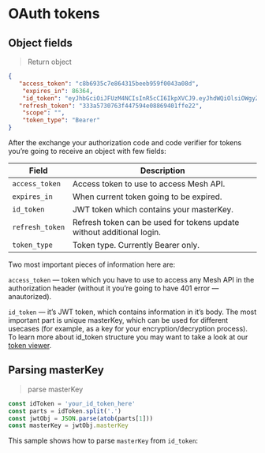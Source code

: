 # OAuth tokens

## Object fields

> Return object

```json
{
   "access_token": "c8b6935c7e864315beeb959f0043a08d",
    "expires_in": 86364,
    "id_token": "eyJhbGciOiJFUzM4NCIsInR5cCI6IkpXVCJ9.eyJhdWQiOlsiOWgyZmhmVVZ1UzlqWjh1VmJoVjN2QzVBV1gzOUlWVVciXSwiZXhwIjoxNTkxMjc1ODQzLCJpYXQiOjE1OTEyNTc1ODMsImlzcyI6Imh0dHBzOi8vYXBpLmhzaG0uc2giLCJqdGkiOiI5aDJmaGZVVnVTOWpaOHVWYmhWM3ZDNUFXWDM5SVZVVy0wZXRyYmx2OE1rdUQ5VDk4QUtja1pnejdRcGhWRHFwUyIsIm1hc3RlcktleSI6IlFRT1kyQ25vRmlknnZ4aWVRbzh0azdBZFlCbmdMb2I0Iiwic3ViIjoiOWgyZmhmVVZ1UzlqWjh1VmJoVjN2QzVBV1gzOUlWVVctMGV0cmJsdjhNa3VEOVQ5OEFLY2taZ3o3UXBoVkRxcFMifQ._OhQZUnsN-vd31COikcqWr_YlyPhQju4wEZLRgd_QS8EqvdTPTaMI0Ww-aNVhuTKQ09fY41jiwVNgm979t0RTkelR1gM1fFmKhyFVp3uoUUDOg95SmqQS69QzSzNGPym",
   "refresh_token": "333a5730763f447594e08869401ffe22",
    "scope": "",
    "token_type": "Bearer"
}

```

After the exchange your authorization code and code verifier for tokens you&rsquo;re going to&nbsp;receive an&nbsp;object with few fields:

| Field | Description |
| ----------- | ----------- |
| `access_token` | Access token to use to access Mesh API. |
| `expires_in` | When current token going to be expired. |
| `id_token` | JWT token which contains your masterKey.  |
| `refresh_token` | Refresh token can be used for tokens update without additional login. |
| `token_type` | Token type. Currently Bearer only. |



Two most important pieces of&nbsp;information here are:

`access_token` &mdash; token which you have to&nbsp;use to&nbsp;access any Mesh API in&nbsp;the authorization header (without it&nbsp;you&rsquo;re going to&nbsp;have 401 error&nbsp;&mdash; anautorized).

`id_token` &mdash; it&rsquo;s JWT token, which contains information in&nbsp;it&rsquo;s body. The most important part is&nbsp;unique masterKey, which can be&nbsp;used for different usecases (for example, as&nbsp;a&nbsp;key for your encryption/decryption process). To&nbsp;learn more about id_token structure you may want to&nbsp;take a&nbsp;look at&nbsp;our [token viewer](https://developer.hushmesh.com/token-viewer).

## Parsing masterKey

> parse masterKey

```javascript
const idToken = 'your_id_token_here'
const parts = idToken.split('.')
const jwtObj = JSON.parse(atob(parts[1]))
const masterKey = jwtObj.masterKey
```

This sample shows how to&nbsp;parse `masterKey` from `id_token`:
